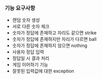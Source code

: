 ### 기능 요구사항
- 랜덤 숫자 생성
- 서로 다른 숫자 체크
- 숫자가 정답에 존재하고 자리도 같으면 strike
- 숫자가 정답에 존재하지만 자리가 다르면 ball
- 숫자가 정답에 존재하지 않으면 nothing
- 사용자 정답 입력
- 정답일 시 결과 처리
- 게임 이어하기 기능
- 잘못된 입력값에 대한 exception
